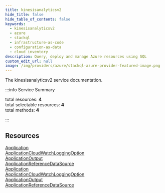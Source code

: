 ```yaml
---
title: kinesisanalyticsv2
hide_title: false
hide_table_of_contents: false
keywords:
  - kinesisanalyticsv2
  - azure
  - stackql
  - infrastructure-as-code
  - configuration-as-data
  - cloud inventory
description: Query, deploy and manage Azure resources using SQL
custom_edit_url: null
image: /img/providers/azure/stackql-azure-provider-featured-image.png
---
```


The kinesisanalyticsv2 service documentation.

:::info Service Summary

<div class="row">
<div class="providerDocColumn">
<span>total resources:&nbsp;<b>4</b></span><br />
<span>total selectable resources:&nbsp;<b>4</b></span><br />
<span>total methods:&nbsp;<b>4</b></span><br />
</div>
</div>

:::

## Resources
<div class="row">
<div class="providerDocColumn">
<a href="/providers/azure/kinesisanalyticsv2/Application/">Application</a><br />
<a href="/providers/azure/kinesisanalyticsv2/ApplicationCloudWatchLoggingOption/">ApplicationCloudWatchLoggingOption</a><br />
<a href="/providers/azure/kinesisanalyticsv2/ApplicationOutput/">ApplicationOutput</a><br />
<a href="/providers/azure/kinesisanalyticsv2/ApplicationReferenceDataSource/">ApplicationReferenceDataSource</a>
</div>
<div class="providerDocColumn">
<a href="/providers/azure/kinesisanalyticsv2/Application/">Application</a><br />
<a href="/providers/azure/kinesisanalyticsv2/ApplicationCloudWatchLoggingOption/">ApplicationCloudWatchLoggingOption</a><br />
<a href="/providers/azure/kinesisanalyticsv2/ApplicationOutput/">ApplicationOutput</a><br />
<a href="/providers/azure/kinesisanalyticsv2/ApplicationReferenceDataSource/">ApplicationReferenceDataSource</a>
</div>
</div>